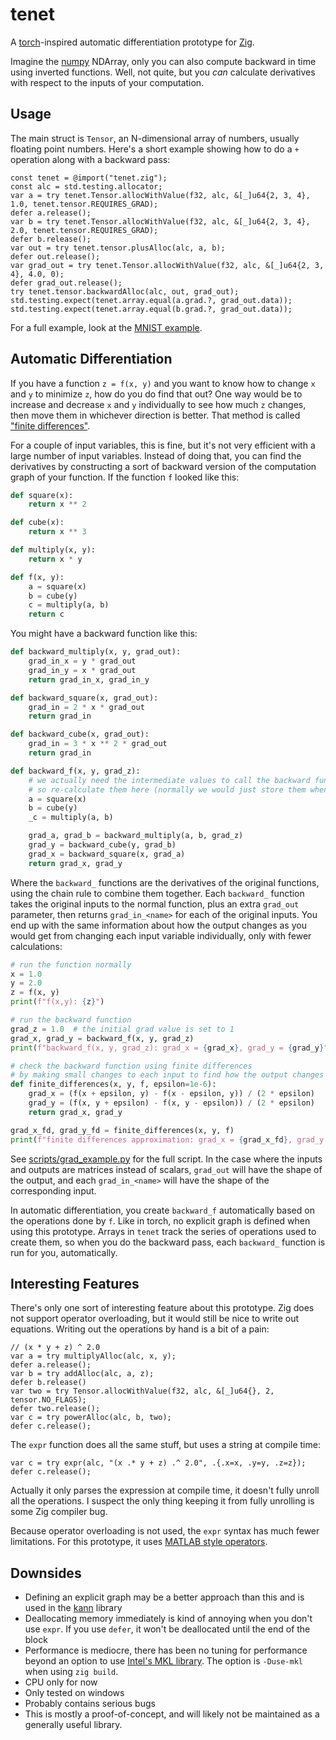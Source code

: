 # tenet

A [torch](https://github.com/pytorch/pytorch)-inspired automatic differentiation prototype for [Zig](https://ziglang.org/).

Imagine the [numpy](https://numpy.org/) NDArray, only you can also compute backward in time using inverted functions.  Well, not quite, but you *can* calculate derivatives with respect to the inputs of your computation.

## Usage

The main struct is `Tensor`, an N-dimensional array of numbers, usually floating point numbers.  Here's a short example showing how to do a `+` operation along with a backward pass:

```zig
const tenet = @import("tenet.zig");
const alc = std.testing.allocator;
var a = try tenet.Tensor.allocWithValue(f32, alc, &[_]u64{2, 3, 4}, 1.0, tenet.tensor.REQUIRES_GRAD);
defer a.release();
var b = try tenet.Tensor.allocWithValue(f32, alc, &[_]u64{2, 3, 4}, 2.0, tenet.tensor.REQUIRES_GRAD);
defer b.release();
var out = try tenet.tensor.plusAlloc(alc, a, b);
defer out.release();
var grad_out = try tenet.Tensor.allocWithValue(f32, alc, &[_]u64{2, 3, 4}, 4.0, 0);
defer grad_out.release();
try tenet.tensor.backwardAlloc(alc, out, grad_out);
std.testing.expect(tenet.array.equal(a.grad.?, grad_out.data));
std.testing.expect(tenet.array.equal(b.grad.?, grad_out.data));
```

For a full example, look at the [MNIST example](src/main.zig).

## Automatic Differentiation

If you have a function `z = f(x, y)` and you want to know how to change `x` and `y` to minimize `z`, how do you do find that out?  One way would be to increase and decrease `x` and `y` individually to see how much `z` changes, then move them in whichever direction is better.  That method is called ["finite differences"](https://en.wikipedia.org/wiki/Finite_difference#Relation_with_derivatives).

For a couple of input variables, this is fine, but it's not very efficient with a large number of input variables.  Instead of doing that, you can find the derivatives by constructing a sort of backward version of the computation graph of your function.  If the function `f` looked like this:

```py
def square(x):
    return x ** 2

def cube(x):
    return x ** 3

def multiply(x, y):
    return x * y

def f(x, y):
    a = square(x)
    b = cube(y)
    c = multiply(a, b)
    return c
```

You might have a backward function like this:

```py
def backward_multiply(x, y, grad_out):
    grad_in_x = y * grad_out
    grad_in_y = x * grad_out
    return grad_in_x, grad_in_y

def backward_square(x, grad_out):
    grad_in = 2 * x * grad_out
    return grad_in

def backward_cube(x, grad_out):
    grad_in = 3 * x ** 2 * grad_out
    return grad_in

def backward_f(x, y, grad_z):
    # we actually need the intermediate values to call the backward functions
    # so re-calculate them here (normally we would just store them when running f() the first time)
    a = square(x)
    b = cube(y)
    _c = multiply(a, b)

    grad_a, grad_b = backward_multiply(a, b, grad_z)
    grad_y = backward_cube(y, grad_b)
    grad_x = backward_square(x, grad_a)
    return grad_x, grad_y
```

Where the `backward_` functions are the derivatives of the original functions, using the chain rule to combine them together.  Each `backward_` function takes the original inputs to the normal function, plus an extra `grad_out` parameter, then returns `grad_in_<name>` for each of the original inputs.  You end up with the same information about how the output changes as you would get from changing each input variable individually, only with fewer calculations:

```py
# run the function normally
x = 1.0
y = 2.0
z = f(x, y)
print(f"f(x,y): {z}")

# run the backward function
grad_z = 1.0  # the initial grad value is set to 1
grad_x, grad_y = backward_f(x, y, grad_z)
print(f"backward_f(x, y, grad_z): grad_x = {grad_x}, grad_y = {grad_y}")

# check the backward function using finite differences
# by making small changes to each input to find how the output changes
def finite_differences(x, y, f, epsilon=1e-6):
    grad_x = (f(x + epsilon, y) - f(x - epsilon, y)) / (2 * epsilon)
    grad_y = (f(x, y + epsilon) - f(x, y - epsilon)) / (2 * epsilon)
    return grad_x, grad_y

grad_x_fd, grad_y_fd = finite_differences(x, y, f)
print(f"finite differences approximation: grad_x = {grad_x_fd}, grad_y = {grad_y_fd}")
```

See [scripts/grad_example.py](scripts/grad_example.py) for the full script.  In the case where the inputs and outputs are matrices instead of scalars, `grad_out` will have the shape of the output, and each `grad_in_<name>` will have the shape of the corresponding input.

In automatic differentiation, you create `backward_f` automatically based on the operations done by `f`.  Like in torch, no explicit graph is defined when using this prototype.  Arrays in `tenet` track the series of operations used to create them, so when you do the backward pass, each `backward_` function is run for you, automatically.

## Interesting Features

There's only one sort of interesting feature about this prototype.  Zig does not support operator overloading, but it would still be nice to write out equations.  Writing out the operations by hand is a bit of a pain:

```zig
// (x * y + z) ^ 2.0
var a = try multiplyAlloc(alc, x, y);
defer a.release();
var b = try addAlloc(alc, a, z);
defer b.release()
var two = try Tensor.allocWithValue(f32, alc, &[_]u64{}, 2, tensor.NO_FLAGS);
defer two.release();
var c = try powerAlloc(alc, b, two);
defer c.release();
```

The `expr` function does all the same stuff, but uses a string at compile time:

```zig
var c = try expr(alc, "(x .* y + z) .^ 2.0", .{.x=x, .y=y, .z=z});
defer c.release();
```

Actually it only parses the expression at compile time, it doesn't fully unroll all the operations. I suspect the only thing keeping it from fully unrolling is some Zig compiler bug.

Because operator overloading is not used, the `expr` syntax has much fewer limitations.  For this prototype, it uses [MATLAB style operators](https://www.mathworks.com/help/matlab/matlab_prog/matlab-operators-and-special-characters.html).

## Downsides

* Defining an explicit graph may be a better approach than this and is used in the [kann](https://github.com/attractivechaos/kann) library
* Deallocating memory immediately is kind of annoying when you don't use `expr`.  If you use `defer`, it won't be deallocated until the end of the block
* Performance is mediocre, there has been no tuning for performance beyond an option to use [Intel's MKL library](https://software.intel.com/content/www/us/en/develop/tools/oneapi/components/onemkl.html#gs.zou9ms).  The option is `-Duse-mkl` when using `zig build`.
* CPU only for now
* Only tested on windows
* Probably contains serious bugs
* This is mostly a proof-of-concept, and will likely not be maintained as a generally useful library.
